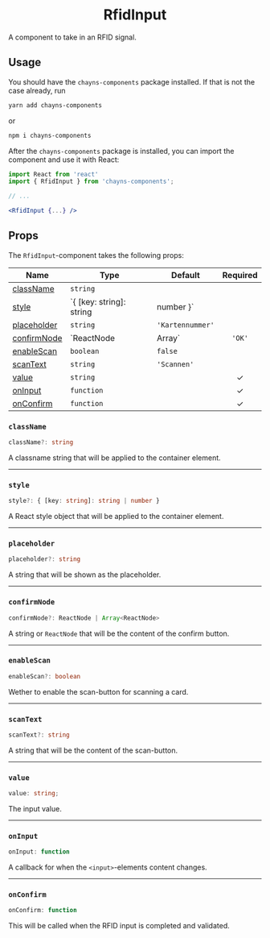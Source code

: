 <div align="center"><h1>RfidInput</h1></div>

A component to take in an RFID signal.

## Usage

You should have the `chayns-components` package installed. If that is not the
case already, run

```bash
yarn add chayns-components
```

or

```bash
npm i chayns-components
```

After the `chayns-components` package is installed, you can import the component
and use it with React:

```jsx
import React from 'react'
import { RfidInput } from 'chayns-components';

// ...

<RfidInput {...} />
```

## Props

The `RfidInput`-component takes the following props:

| Name                        | Type                     | Default           | Required |
| --------------------------- | ------------------------ | ----------------- | :------: |
| [className](#classname)     | `string`                 |                   |          |
| [style](#style)             | `{ [key: string]: string | number }`         |          |  |
| [placeholder](#placeholder) | `string`                 | `'Kartennummer'`  |          |
| [confirmNode](#confirmnode) | `ReactNode               | Array<ReactNode>` |  `'OK'`  |  |
| [enableScan](#enablescan)   | `boolean`                | `false`           |          |
| [scanText](#scantext)       | `string`                 | `'Scannen'`       |          |
| [value](#value)             | `string`                 |                   |    ✓     |
| [onInput](#oninput)         | `function`               |                   |    ✓     |
| [onConfirm](#onconfirm)     | `function`               |                   |    ✓     |

### `className`

```ts
className?: string
```

A classname string that will be applied to the container element.

---

### `style`

```ts
style?: { [key: string]: string | number }
```

A React style object that will be applied to the container element.

---

### `placeholder`

```ts
placeholder?: string
```

A string that will be shown as the placeholder.

---

### `confirmNode`

```ts
confirmNode?: ReactNode | Array<ReactNode>
```

A string or `ReactNode` that will be the content of the confirm button.

---

### `enableScan`

```ts
enableScan?: boolean
```

Wether to enable the scan-button for scanning a card.

---

### `scanText`

```ts
scanText?: string
```

A string that will be the content of the scan-button.

---

### `value`

```ts
value: string;
```

The input value.

---

### `onInput`

```ts
onInput: function
```

A callback for when the `<input>`-elements content changes.

---

### `onConfirm`

```ts
onConfirm: function
```

This will be called when the RFID input is completed and validated.
